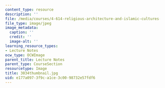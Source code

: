 ```yaml
---
content_type: resource
description: ''
file: /media/courses/4-614-religious-architecture-and-islamic-cultures-fall-2002/e177a0973f9ca1ce3c0098732e57fdf6_3034thumbnail.jpg
file_type: image/jpeg
image_metadata:
  caption: ''
  credit: ''
  image-alt: ''
learning_resource_types:
- Lecture Notes
ocw_type: OCWImage
parent_title: Lecture Notes
parent_type: CourseSection
resourcetype: Image
title: 3034thumbnail.jpg
uid: e177a097-3f9c-a1ce-3c00-98732e57fdf6
---
```

